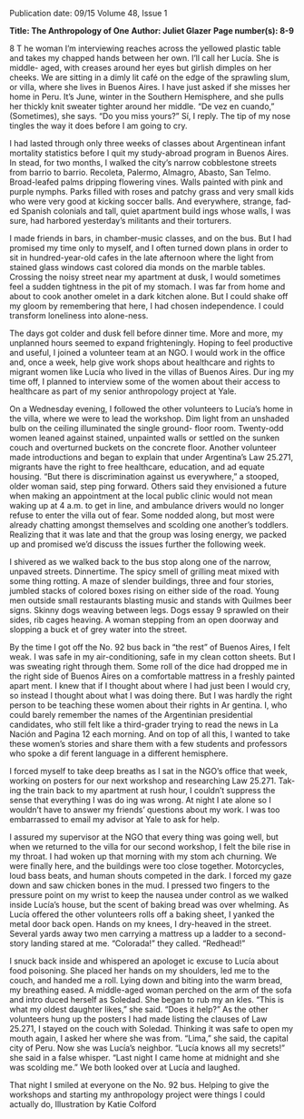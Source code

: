 Publication date: 09/15
Volume 48, Issue 1

**Title: The Anthropology of One**
**Author: Juliet Glazer**
**Page number(s): 8-9**

8
T
he woman I’m interviewing reaches across the 
yellowed plastic table and takes my chapped hands 
between her own. I’ll call her Lucía. She is middle-
aged, with creases around her eyes but girlish dimples 
on her cheeks. We are sitting in a dimly lit café on the 
edge of the sprawling slum, or villa, where she lives in 
Buenos Aires. I have just asked if she misses her home 
in Peru. It’s June, winter in the Southern Hemisphere, 
and she pulls her thickly knit sweater tighter around 
her middle. “De vez en cuando,” (Sometimes), she 
says. “Do you miss yours?” Sí, I reply. The tip of my 
nose tingles the way it does before I am going to cry. 

I had lasted through only three weeks of classes 
about Argentinean infant mortality statistics before I 
quit my study-abroad program in Buenos Aires. In­
stead, for two months, I walked the city’s narrow 
cobblestone streets from barrio to barrio. Recoleta, 
Palermo, Almagro, Abasto, San Telmo. Broad-leafed 
palms dripping flowering vines. Walls painted with 
pink and purple nymphs. Parks filled with roses and 
patchy grass and very small kids who were very good 
at kicking soccer balls. And everywhere, strange, fad­
ed Spanish colonials and tall, quiet apartment build­
ings whose walls, I was sure, had harbored yesterday’s 
militants and their torturers. 

I made friends in bars, in chamber-music classes, 
and on the bus. But I had promised my time only to 
myself, and I often turned down plans in order to sit 
in hundred-year-old cafes in the late afternoon where 
the light from stained glass windows cast colored dia­
monds on the marble tables. Crossing the noisy street 
near my apartment at dusk, I would sometimes feel a 
sudden tightness in the pit of my stomach. I was far 
from home and about to cook another omelet in a 
dark kitchen alone. But I could shake off my gloom by 
remembering that here, I had chosen independence. I 
could transform loneliness into alone-ness.

The days got colder and dusk fell before dinner­
time. More and more, my unplanned hours seemed to 
expand frighteningly. Hoping to feel productive and 
useful, I joined a volunteer team at an NGO. I would 
work in the office and, once a week, help give work­
shops about healthcare and rights to migrant women 
like Lucía who lived in the villas of Buenos Aires. Dur­
ing my time off, I planned to interview some of the 
women about their access to healthcare as part of my 
senior anthropology project at Yale.

On a Wednesday evening, I followed the other 
volunteers to Lucía’s home in the villa, where we were 
to lead the workshop. Dim light from an unshaded 
bulb on the ceiling illuminated the single ground-
floor room. Twenty-odd women leaned against 
stained, unpainted walls or settled on the sunken 
couch and overturned buckets on the concrete floor. 
Another volunteer made introductions and began to 
explain that under Argentina’s Law 25.271, migrants 
have the right to free healthcare, education, and ad­
equate housing. “But there is discrimination against 
us everywhere,” a stooped, older woman said, step­
ping forward. Others said they envisioned a future 
when making an appointment at the local public 
clinic would not mean waking up at 4 a.m. to get in 
line, and ambulance drivers would no longer refuse 
to enter the villa out of fear. Some nodded along, but 
most were already chatting amongst themselves and 
scolding one another’s toddlers. Realizing that it was 
late and that the group was losing energy, we packed 
up and promised we’d discuss the issues further the 
following week. 

I shivered as we walked back to the bus stop 
along one of the narrow, unpaved streets. Dinnertime. 
The spicy smell of grilling meat mixed with some­
thing rotting. A maze of slender buildings, three and 
four stories, jumbled stacks of colored boxes rising 
on either side of the road. Young men outside small 
restaurants blasting music and stands with Quilmes 
beer signs. Skinny dogs weaving between legs. Dogs 
essay
9
sprawled on their sides, rib cages heaving. A woman 
stepping from an open doorway and slopping a buck­
et of grey water into the street. 

By the time I got off the No. 92 bus back in “the 
rest” of Buenos Aires, I felt weak. I was safe in my 
air-conditioning, safe in my clean cotton sheets. But 
I was sweating right through them. Some roll of the 
dice had dropped me in the right side of Buenos Aires 
on a comfortable mattress in a freshly painted apart­
ment. I knew that if I thought about where I had just 
been I would cry, so instead I thought about what I 
was doing there. But I was hardly the right person 
to be teaching these women about their rights in Ar­
gentina. I, who could barely remember the names of 
the Argentinian presidential candidates, who still felt 
like a third-grader trying to read the news in La Nación 
and Pagina 12 each morning. And on top of all this, I 
wanted to take these women’s stories and share them 
with a few students and professors who spoke a dif­
ferent language in a different hemisphere.

I forced myself to take deep breaths as I sat in 
the NGO’s office that week, working on posters for 
our next workshop and researching Law 25.271. Tak­
ing the train back to my apartment at rush hour, I 
couldn’t suppress the sense that everything I was do­
ing was wrong. At night I ate alone so I wouldn’t have 
to answer my friends’ questions about my work. I 
was too embarrassed to email my advisor at Yale to 
ask for help. 

I assured my supervisor at the NGO that every­
thing was going well, but when we returned to the 
villa for our second workshop, I felt the bile rise in my 
throat. I had woken up that morning with my stom­
ach churning. We were finally here, and the buildings 
were too close together. Motorcycles, loud bass beats, 
and human shouts competed in the dark. I forced 
my gaze down and saw chicken bones in the mud. I 
pressed two fingers to the pressure point on my wrist 
to keep the nausea under control as we walked inside 
Lucía’s house, but the scent of baking bread was over­
whelming. As Lucía offered the other volunteers rolls 
off a baking sheet, I yanked the metal door back open. 
Hands on my knees, I dry-heaved in the street. Several 
yards away two men carrying a mattress up a ladder 
to a second-story landing stared at me. “Colorada!” they 
called. “Redhead!”

I snuck back inside and whispered an apologet­
ic excuse to Lucía about food poisoning. She placed 
her hands on my shoulders, led me to the couch, 
and handed me a roll. Lying down and biting into 
the warm bread, my breathing eased. A middle-aged 
woman perched on the arm of the sofa and intro­
duced herself as Soledad. She began to rub my an­
kles. “This is what my oldest daughter likes,” she said. 
“Does it help?” As the other volunteers hung up the 
posters I had made listing the clauses of Law 25.271, 
I stayed on the couch with Soledad. Thinking it was 
safe to open my mouth again, I asked her where she 
was from. “Lima,” she said, the capital city of Peru. 
Now she was Lucía’s neighbor. “Lucía knows all my 
secrets!” she said in a false whisper. “Last night I came 
home at midnight and she was scolding me.” We both 
looked over at Lucía and laughed. 

That night I smiled at everyone on the No. 92 
bus. Helping to give the workshops and starting my 
anthropology project were things I could actually do, 
Illustration by Katie Colford